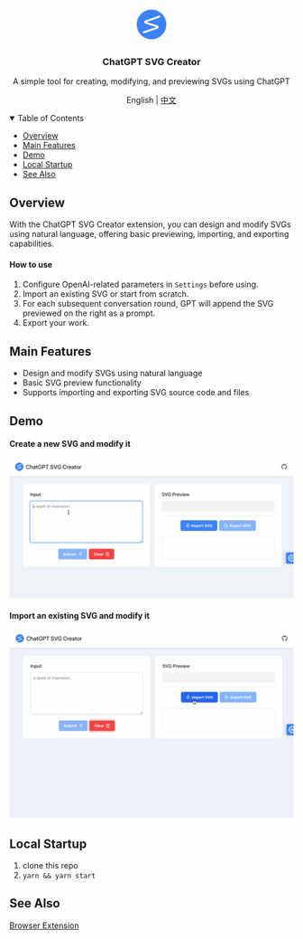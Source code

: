 <div align="center">
  <a href="https://github.com/xieziyu/chatgpt-svg-creator">
    <img src="./src/assets/icon.png" alt="Logo" width="60" height="60">
  </a>
  <h3 align="center">ChatGPT SVG Creator</h3>
  <p align="center">
    A simple tool for creating, modifying, and previewing SVGs using ChatGPT
  </p>
  <p align="center">
    English | <a href="./README_CN.md">中文</a>
  </p>
</div>

<details open>
  <summary>Table of Contents</summary>
  <ul>
    <li><a href="#overview">Overview</a></li>
    <li><a href="#main-features">Main Features</a></li>
    <li><a href="#demo">Demo</a></li>
    <li><a href="#local-startup">Local Startup</a></li>
    <li><a href="#see-also">See Also</a></li>
  </ul>
</details>

## Overview

With the ChatGPT SVG Creator extension, you can design and modify SVGs using natural language, offering basic previewing, importing, and exporting capabilities.

#### How to use

1. Configure OpenAI-related parameters in `Settings` before using.
2. Import an existing SVG or start from scratch.
3. For each subsequent conversation round, GPT will append the SVG previewed on the right as a prompt.
4. Export your work.

## Main Features

* Design and modify SVGs using natural language
* Basic SVG preview functionality
* Supports importing and exporting SVG source code and files

## Demo

#### Create a new SVG and modify it
![demo1](./docs/svg-creator-demo-1.gif)

#### Import an existing SVG and modify it
![demo2](./docs/svg-creator-demo-2.gif)

## Local Startup

1. clone this repo
2. `yarn && yarn start`

## See Also

[Browser Extension](https://github.com/xieziyu/chatgpt-svg-creator)